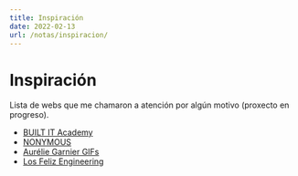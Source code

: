 ```yaml
---
title: Inspiración
date: 2022-02-13
url: /notas/inspiracion/
---
```


# Inspiración

Lista de webs que me chamaron a atención por algún motivo (proxecto en
progreso).

- [BUILT IT Academy](https://thehiddenjoboffer.net/)
- [NONYMOUS](https://nonymous.com/)
- [Aurélie Garnier GIFs](https://wepresent.wetransfer.com/stories/aurelie-garnier-on-movement-and-gifs)
- [Los Feliz Engineering](https://lfe.org/)
